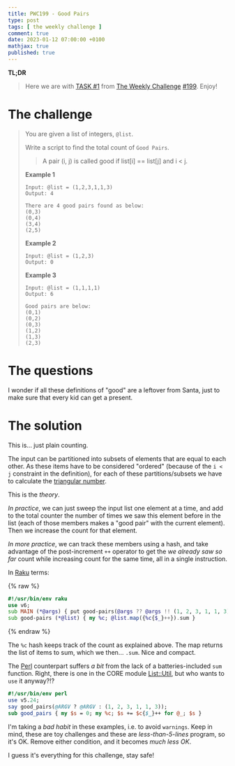 ```yaml
---
title: PWC199 - Good Pairs
type: post
tags: [ the weekly challenge ]
comment: true
date: 2023-01-12 07:00:00 +0100
mathjax: true
published: true
---
```


**TL;DR**

> Here we are with [TASK #1][] from [The Weekly Challenge][]
> [#199][]. Enjoy!

# The challenge

> You are given a list of integers, `@list`.
>
> Write a script to find the total count of `Good Pairs`.
>
>> A pair (i, j) is called good if list[i] == list[j] and i < j.
>
> **Example 1**
>
>     Input: @list = (1,2,3,1,1,3)
>     Output: 4
>
>     There are 4 good pairs found as below:
>     (0,3)
>     (0,4)
>     (3,4)
>     (2,5)
>
> **Example 2**
>
>     Input: @list = (1,2,3)
>     Output: 0
>
> **Example 3**
>
>     Input: @list = (1,1,1,1)
>     Output: 6
>
>     Good pairs are below:
>     (0,1)
>     (0,2)
>     (0,3)
>     (1,2)
>     (1,3)
>     (2,3)

# The questions

I wonder if all these definitions of "good" are a leftover from Santa,
just to make sure that every kid can get a present.

# The solution

This is... just plain counting.

The input can be partitioned into subsets of elements that are equal to
each other. As these items have to be considered "ordered" (because of
the `i < j` constraint in the definition), for each of these
partitions/subsets we have to calculate the [triangular number][].

This is the *theory*.

*In practice*, we can just sweep the input list one element at a time,
and add to the total counter the number of times we saw this element
before in the list (each of those members makes a "good pair" with the
current element). Then we increase the count for that element.

*In more practice*, we can track these members using a hash, and take
advantage of the post-increment `++` operator to get the *we already saw
so far* count while increasing count for the same time, all in a single
instruction.

In [Raku][] terms:

{% raw %}
```raku
#!/usr/bin/env raku
use v6;
sub MAIN (*@args) { put good-pairs(@args ?? @args !! (1, 2, 3, 1, 1, 3))}
sub good-pairs (*@list) { my %c; @list.map({%c{$_}++}).sum }
```
{% endraw %}

The `%c` hash keeps track of the count as explained above. The map
returns the list of items to sum, which we then... `.sum`. Nice and
compact.

The [Perl][] counterpart suffers *a bit* from the lack of a
batteries-included `sum` function. Right, there is one in the CORE
module [List::Util][], but who wants to `use` it anyway?!?

```perl
#!/usr/bin/env perl
use v5.24;
say good_pairs(@ARGV ? @ARGV : (1, 2, 3, 1, 1, 3));
sub good_pairs { my $s = 0; my %c; $s += $c{$_}++ for @_; $s }
```

I'm taking a *bad habit* in these examples, i.e. to avoid `warnings`.
Keep in mind, these are toy challenges and these are *less-than-5-lines*
program, so it's OK. Remove either condition, and it becomes *much less
OK*.

I guess it's everything for this challenge, stay safe!


[The Weekly Challenge]: https://theweeklychallenge.org/
[#199]: https://theweeklychallenge.org/blog/perl-weekly-challenge-199/
[TASK #1]: https://theweeklychallenge.org/blog/perl-weekly-challenge-199/#TASK1
[Perl]: https://www.perl.org/
[Raku]: https://raku.org/
[manwar]: http://www.manwar.org/
[triangular number]: https://en.wikipedia.org/wiki/Triangular_number
[List::Util]: https://metacpan.org/pod/List::Util
